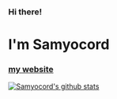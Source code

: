 ### Hi there!
# I'm Samyocord
### [my website](https://fisch03.xyz/)
[![Samyocord's github stats](https://github-readme-stats.vercel.app/api?username=Samyocord&count_private=true&show_icons=true&theme=radical&hide_title=true)](https://github-readme-stats.vercel.app/api?username=Samyocord&count_private=true&show_icons=true&theme=radical&hide_title=true)
